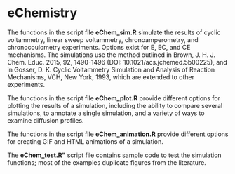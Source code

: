 # eChemistry

The functions in the script file **eChem_sim.R** simulate the results of cyclic voltammetry, linear sweep voltammetry, chronoamperometry, and chronocoulometry experiments. Options exist for E, EC, and CE mechanisms. The simulations use the method outlined in Brown, J. H. J. Chem. Educ. 2015, 92, 1490-1496 (DOI: 10.1021/acs.jchemed.5b00225), and in Gosser, D. K. Cyclic Voltammetry Simulation and Analysis of Reaction Mechanisms, VCH, New York, 1993, which are extended to other experiments.

The functions in the script file **eChem_plot.R** provide different options for plotting the results of a simulation, including the ability to compare several simulations, to annotate a single simulation, and a variety of ways to examine diffusion profiles.

The functions in the script file **eChem_animation.R** provide different options for creating GIF and HTML animations of a simulation.

The **eChem_test.R"** script file contains sample code to test the simulation functions; most of the examples duplicate figures from the literature.
